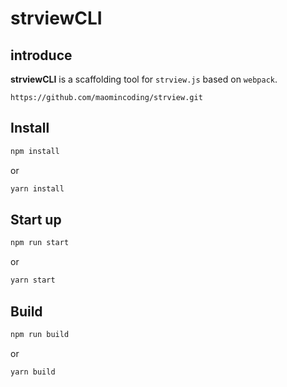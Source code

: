 # strviewCLI

## introduce

**strviewCLI** is a scaffolding tool for `strview.js` based on `webpack`.

```
https://github.com/maomincoding/strview.git
```

## Install

```bash
npm install
```
or
```bash
yarn install
```

## Start up

```bash
npm run start
```
or
```bash
yarn start
```

## Build

```bash
npm run build
```
or
```bash
yarn build
```
